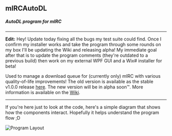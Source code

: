 ## mIRCAutoDL
##### AutoDL program for mIRC
---
**Edit:**
Hey! Update today fixing all the bugs my test suite could find. Once I confirm my installer works and take the program through some rounds on my box I'll be updating the Wiki and releasing alpha!  My immediate goal after that is to update the program comments (they're outdated to a previous build) then work on my external WPF GUI and a Wix# installer for beta!

Used to manage a download queue for (currently only) mIRC with various quality-of-life improvements!
The old version is available as the stable v1.0.0 release [here](https://github.com/Rinsho/mIRCAutoDL/releases).
The new version will be in alpha soon™.  More information is available on the [Wiki](https://github.com/Rinsho/mIRCAutoDL/wiki).

---
If you're here just to look at the code, here's a simple diagram that shows how the components interact.
Hopefully it helps understand the program flow ;D

![Program Layout](http://i.imgur.com/QoJQh5i.jpg "Program Layout")
